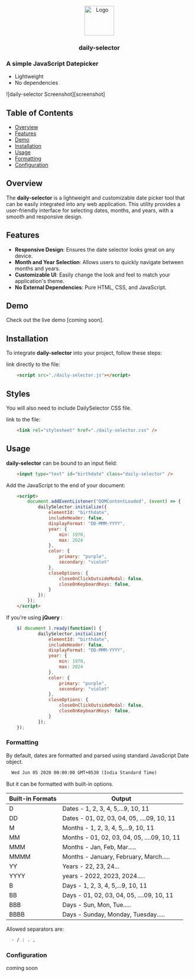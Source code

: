 <br />
<div align="center">
  <a href="https://github.com/jacksonpais/daily-selector">
    <img src="images/logo.png" alt="Logo" width="80" height="80">
  </a>

  <h3 align="center">daily-selector</h3>
</div>

### A simple JavaScript Datepicker

- Lightweight
- No dependencies

![daily-selector Screenshot][screenshot]

## Table of Contents

- [Overview](#overview)
- [Features](#features)
- [Demo](#demo)
- [Installation](#installation)
- [Usage](#usage)
- [Formatting](#formatting)
- [Configuration](#configuration)

## Overview

The **daily-selector** is a lightweight and customizable date picker tool that can be easily integrated into any web application. This utility provides a user-friendly interface for selecting dates, months, and years, with a smooth and responsive design.

## Features

- **Responsive Design**: Ensures the date selector looks great on any device.
- **Month and Year Selection**: Allows users to quickly navigate between months and years.
- **Customizable UI**: Easily change the look and feel to match your application's theme.
- **No External Dependencies**: Pure HTML, CSS, and JavaScript.

## Demo

Check out the live demo [coming soon].

## Installation

To integrate **daily-selector** into your project, follow these steps:

link directly to the file:

```html
    <script src="./daily-selector.js"></script>
```

## Styles

You will also need to include DailySelector CSS file.

link to the file:

```html
    <link rel="stylesheet" href="./daily-selector.css" />
```

## Usage

**daily-selector** can be bound to an input field:

```html
    <input type="text" id="birthdate" class="daily-selector" />
```

Add the JavaScript to the end of your document:

```html
    <script>
        document.addEventListener("DOMContentLoaded", (event) => {
            dailySelector.initialize({
                elementId: "birthdate",
                includeHeader: false,
                displayFormat: "DD-MMM-YYYY",
                year: {
                    min: 1970,
                    max: 2024
                },
                color: {
                    primary: "purple",
                    secondary: "violet"
                },
                closeOptions: {
                    closeOnClickOutsideModal: false,
                    closeOnKeyboardKeys: false,
                }
            });
        });
    </script>
```

If you're using **jQuery** :

```javascript
    $( document ).ready(function() {
            dailySelector.initialize({
                elementId: "birthdate",
                includeHeader: false,
                displayFormat: "DD-MMM-YYYY",
                year: {
                    min: 1970,
                    max: 2024
                },
                color: {
                    primary: "purple",
                    secondary: "violet"
                },
                closeOptions: {
                    closeOnClickOutsideModal: false,
                    closeOnKeyboardKeys: false,
                }
            });
    });
```
### Formatting

By default, dates are formatted and parsed using standard JavaScript Date object.

```html
  Wed Jun 05 2020 00:00:00 GMT+0530 (India Standard Time)
```

But it can be formatted with built-in options.

| Built-in Formats | Output                                      |
|------------------|---------------------------------------------|
| D                | Dates - 1, 2, 3, 4, 5,...9, 10, 11          |
| DD               | Dates - 01, 02, 03, 04, 05, ....09, 10, 11  |
| M                | Months - 1, 2, 3, 4, 5,...9, 10, 11         |
| MM               | Months - 01, 02, 03, 04, 05, ....09, 10, 11 |
| MMM              | Months - Jan, Feb, Mar.....                 |
| MMMM             | Months - January, February, March.....      |
| YY               | Years - 22, 23, 24...                       |
| YYYY             | years - 2022, 2023, 2024.....               |
| B                | Days - 1, 2, 3, 4, 5,...9, 10, 11           |
| BB               | Days - 01, 02, 03, 04, 05, ....09, 10, 11   |
| BBB              | Days - Sun, Mon, Tue.....                   |
| BBBB             | Days - Sunday, Monday, Tuesday.....         |

Allowed separators are:
```html
  - / : . , 
```

### Configuration

coming soon